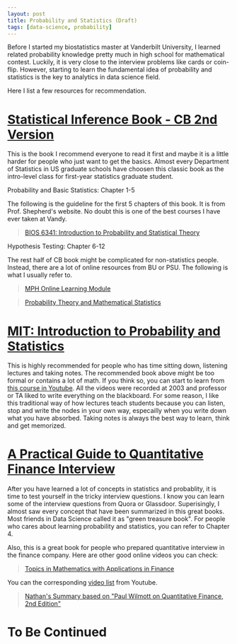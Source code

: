 ```yaml
---
layout: post
title: Probability and Statistics (Draft)
tags: [data-science, probability]
---
```


Before I started my biostatistics master at Vanderbilt University, I learned related probability knowledge pretty much in high school for mathematical contest. Luckily, it is very close to the interview problems like cards or coin-flip. However, starting to learn the fundamental idea of probability and statistics is the key to analytics in data science field. 

Here I list a few resources for recommendation.

# [Statistical Inference Book - CB 2nd Version](https://www.amazon.com/Statistical-Inference-George-Casella/dp/0534243126)

This is the book I recommend everyone to read it first and maybe it is a little harder for people who just want to get the basics. Almost every Department of Statistics in US graduate schools have choosen this classic book as the intro-level class for first-year statistics graduate student.

Probability and Basic Statistics: Chapter 1-5

The following is the guideline for the first 5 chapters of this book. It is from Prof. Shepherd's website. No doubt this is one of the best courses I have ever taken at Vandy.

>[BIOS 6341: Introduction to Probability and Statistical Theory](http://biostat.mc.vanderbilt.edu/wiki/Main/CourseBios341)

Hypothesis Testing: Chapter 6-12

The rest half of CB book might be complicated for non-statistics people. Instead, there are a lot of online resources from BU or PSU. The following is what I usually refer to.

>[MPH Online Learning Module](http://sphweb.bumc.bu.edu/otlt/mph-modules/menu/)

>[Probability Theory and Mathematical Statistics](https://onlinecourses.science.psu.edu/stat414/node/3)

# [MIT: Introduction to Probability and Statistics](https://ocw.mit.edu/courses/mathematics/18-05-introduction-to-probability-and-statistics-spring-2014/)

This is highly recommended for people who has time sitting down, listening lectures and taking notes. The recommended book above might be too formal or contains a lot of math. If you think so, you can start to learn from [this course in Youtube](https://www.youtube.com/playlist?list=PLUl4u3cNGP61Oq3tWYp6V_F-5jb5L2iHb). All the videos were recorded at 2003 and professor or TA liked to write everything on the blackboard. For some reason, I like this traditional way of how lectures teach students because you can listen, stop and write the nodes in your own way, especailly when you write down what you have absorbed. Taking notes is always the best way to learn, think and get memorized.

# [A Practical Guide to Quantitative Finance Interview](https://www.amazon.com/Practical-Guide-Quantitative-Finance-Interviews/dp/1438236662)

After you have learned a lot of concepts in statistics and probablity, it is time to test yourself in the tricky interview questions. I know you can learn some of the interview questions from Quora or Glassdoor. Superisingly, I almost saw every concept that have been summarized in this great books. Most friends in Data Science called it as "green treasure book". For people who cares about learning probability and statistics, you can refer to Chapter 4. 

Also, this is a great book for people who prepared quantitative interview in the finance company. Here are other good online videos you can check:

>[Topics in Mathematics with Applications in Finance](https://ocw.mit.edu/courses/mathematics/18-s096-topics-in-mathematics-with-applications-in-finance-fall-2013/)

You can the corresponding [video list](https://www.youtube.com/playlist?list=PLUl4u3cNGP63ctJIEC1UnZ0btsphnnoHR) from Youtube.

>[Nathan's Summary based on "Paul Wilmott on Quantitative Finance, 2nd Edition"](https://www.youtube.com/playlist?list=PL8DC1113ADB63358E)

# To Be Continued